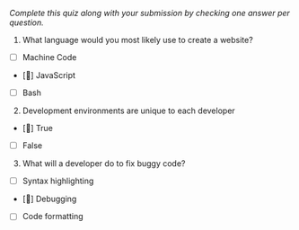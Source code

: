*Complete this quiz along with your submission by checking one answer per question.*

1. What language would you most likely use to create a website?

- [ ] Machine Code
- [] JavaScript
- [ ] Bash

2. Development environments are unique to each developer

- [] True
- [ ] False

3. What will a developer do to fix buggy code?

- [ ] Syntax highlighting
- [] Debugging
- [ ] Code formatting
